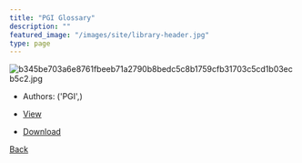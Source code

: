 ```yaml
---
title: "PGI Glossary"
description: ""
featured_image: "/images/site/library-header.jpg"
type: page
---
```


![b345be703a6e8761fbeeb71a2790b8bedc5c8b1759cfb31703c5cd1b03ecb5c2.jpg](https://drive.google.com/uc?export=view&id=1E-QdMyfjoIZ70c7lSpui8YdEZ3zx4D_o)
* Authors: ('PGI',)
* [View](https://drive.google.com/uc?export=view&id=1QlbdA7Dj3C5RBA2TK4RZLyNM87XD7Bkp)

* [Download](https://drive.google.com/uc?export=download&id=1QlbdA7Dj3C5RBA2TK4RZLyNM87XD7Bkp)

[Back](http://localhost:1313/library/ebooks/
)